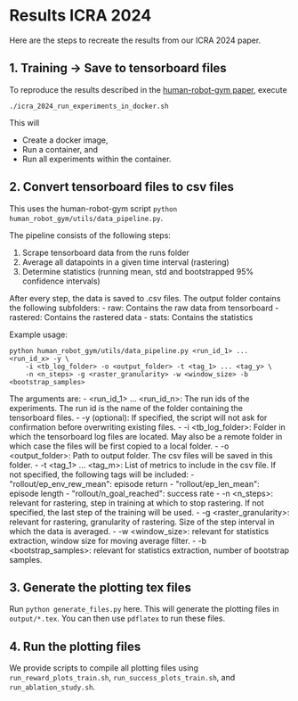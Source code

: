 # Results ICRA 2024

Here are the steps to recreate the results from our ICRA 2024 paper.

## 1. Training -> Save to tensorboard files
To reproduce the results described in the [human-robot-gym paper](https://arxiv.org/pdf/2310.06208.pdf), execute

```
./icra_2024_run_experiments_in_docker.sh
```

This will
- Create a docker image,
- Run a container, and
- Run all experiments within the container.

## 2. Convert tensorboard files to csv files
This uses the human-robot-gym script `python human_robot_gym/utils/data_pipeline.py`.

The pipeline consists of the following steps:
  1. Scrape tensorboard data from the runs folder
  2. Average all datapoints in a given time interval (rastering)
  3. Determine statistics (running mean, std and bootstrapped 95% confidence intervals)

After every step, the data is saved to .csv files. The output folder contains the following subfolders:
    - raw: Contains the raw data from tensorboard
    - rastered: Contains the rastered data
    - stats: Contains the statistics

Example usage:

```
python human_robot_gym/utils/data_pipeline.py <run_id_1> ... <run_id_x> -y \
    -i <tb_log_folder> -o <output_folder> -t <tag_1> ... <tag_y> \
    -n <n_steps> -g <raster_granularity> -w <window_size> -b <bootstrap_samples>
```

The arguments are:
    - <run_id_1> ... <run_id_n>: The run ids of the experiments. The run id is the name of the folder containing the
        tensorboard files.
    - -y (optional): If specified, the script will not ask for confirmation before overwriting existing files.
    - -i <tb_log_folder>: Folder in which the tensorboard log files are located.
        May also be a remote folder in which case the files will be first copied to a local folder.
    - -o <output_folder>: Path to output folder. The csv files will be saved in this folder.
    - -t <tag_1> ... <tag_m>: List of metrics to include in the csv file.
        If not specified, the following tags will be included:
        - "rollout/ep_env_rew_mean": episode return
        - "rollout/ep_len_mean": episode length
        - "rollout/n_goal_reached": success rate
    - -n <n_steps>: relevant for rastering, step in training at which to stop rastering. If not specified, the last step
        of the training will be used.
    - -g <raster_granularity>: relevant for rastering, granularity of rastering. Size of the step interval in which
        the data is averaged.
    - -w <window_size>: relevant for statistics extraction, window size for moving average filter.
    - -b <bootstrap_samples>: relevant for statistics extraction, number of bootstrap samples.

## 3. Generate the plotting tex files
Run `python generate_files.py` here.
This will generate the plotting files in `output/*.tex`.
You can then use `pdflatex` to run these files.

## 4. Run the plotting files 
We provide scripts to compile all plotting files using `run_reward_plots_train.sh`, `run_success_plots_train.sh`, and `run_ablation_study.sh`.